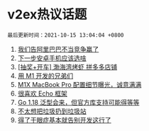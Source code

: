 # v2ex热议话题

`最后更新时间：2021-10-15 13:04:04 +0800`

1. [我们告阿里巴巴不当竞争赢了](https://www.v2ex.com/t/807933)
1. [下一步安卓手机应该选啥](https://www.v2ex.com/t/807832)
1. [[抽奖+开车] 渤海湾烤虾 拼多多店铺](https://www.v2ex.com/t/807809)
1. [用 M1 开发的兄弟们](https://www.v2ex.com/t/807782)
1. [M1X MacBook Pro 配置细节曝光，诚意满满](https://www.v2ex.com/t/807940)
1. [很喜欢 Echo 框架](https://www.v2ex.com/t/807866)
1. [Go 1.18 泛型会来，但官方库支持可能得等等](https://www.v2ex.com/t/807840)
1. [不太想把垃圾扔到垃圾站](https://www.v2ex.com/t/807922)
1. [得了干眼症基本就告别开发这行了](https://www.v2ex.com/t/807886)

